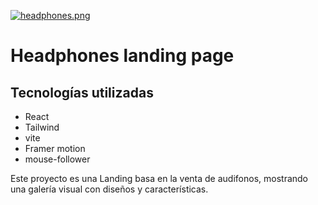 [![headphones.png](https://i.postimg.cc/4NxRn4K6/headphones.png)](https://postimg.cc/0rFBBs0j)

# Headphones landing page


## Tecnologías utilizadas

* React
* Tailwind
* vite
* Framer motion
* mouse-follower

Este proyecto es una Landing basa en la venta de audifonos, mostrando una galería visual con diseños y características.

